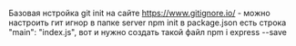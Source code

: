 Базовая нстройка
    git init
    на сайте https://www.gitignore.io/ - можно настроить гит игнор
в папке server 
    npm init
    в package.json есть строка "main": "index.js", вот и нужно 
    создать такой файл
    npm i express --save